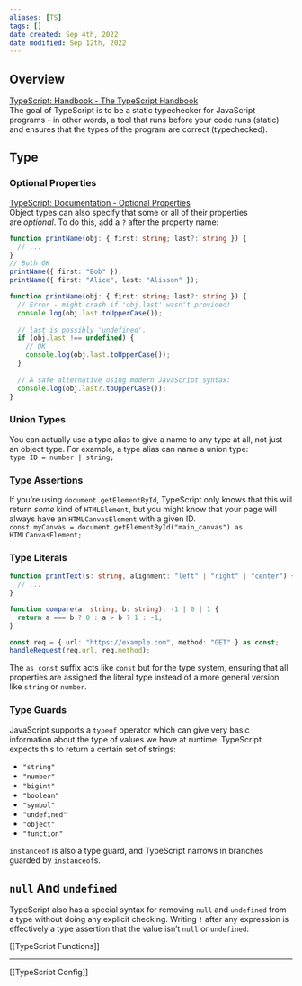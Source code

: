 ```yaml
---
aliases: [TS]
tags: [] 
date created: Sep 4th, 2022
date modified: Sep 12th, 2022
---
```

## Overview
[TypeScript: Handbook - The TypeScript Handbook](https://www.typescriptlang.org/docs/handbook/intro.html)  
The goal of TypeScript is to be a static typechecker for JavaScript programs - in other words, a tool that runs before your code runs (static) and ensures that the types of the program are correct (typechecked).

## Type
### Optional Properties
[TypeScript: Documentation - Optional Properties](https://www.typescriptlang.org/docs/handbook/2/everyday-types.html#optional-properties)  
Object types can also specify that some or all of their properties are _optional_. To do this, add a `?` after the property name:

```ts
function printName(obj: { first: string; last?: string }) {
  // ...
}
// Both OK
printName({ first: "Bob" });
printName({ first: "Alice", last: "Alisson" });

function printName(obj: { first: string; last?: string }) {
  // Error - might crash if 'obj.last' wasn't provided!
  console.log(obj.last.toUpperCase());
  
  // last is possibly 'undefined'.
  if (obj.last !== undefined) {
    // OK
    console.log(obj.last.toUpperCase());
  }
 
  // A safe alternative using modern JavaScript syntax:
  console.log(obj.last?.toUpperCase());
}
```

### Union Types
You can actually use a type alias to give a name to any type at all, not just an object type. For example, a type alias can name a union type:  
`type ID = number | string;`

### Type Assertions
If you’re using `document.getElementById`, TypeScript only knows that this will return _some_ kind of `HTMLElement`, but you might know that your page will always have an `HTMLCanvasElement` with a given ID.  
`const myCanvas = document.getElementById("main_canvas") as HTMLCanvasElement;`

### Type Literals

```ts
function printText(s: string, alignment: "left" | "right" | "center") {
  // ...
}

function compare(a: string, b: string): -1 | 0 | 1 {
  return a === b ? 0 : a > b ? 1 : -1;
}

const req = { url: "https://example.com", method: "GET" } as const;
handleRequest(req.url, req.method);
```

The `as const` suffix acts like `const` but for the type system, ensuring that all properties are assigned the literal type instead of a more general version like `string` or `number`.

### Type Guards
JavaScript supports a `typeof` operator which can give very basic information about the type of values we have at runtime. TypeScript expects this to return a certain set of strings:
- `"string"`
- `"number"`
- `"bigint"`
- `"boolean"`
- `"symbol"`
- `"undefined"`
- `"object"`
- `"function"`

`instanceof` is also a type guard, and TypeScript narrows in branches guarded by `instanceof`s.

## `null` And `undefined`
TypeScript also has a special syntax for removing `null` and `undefined` from a type without doing any explicit checking. Writing `!` after any expression is effectively a type assertion that the value isn’t `null` or `undefined`:


[[TypeScript Functions]]

___
[[TypeScript Config]]